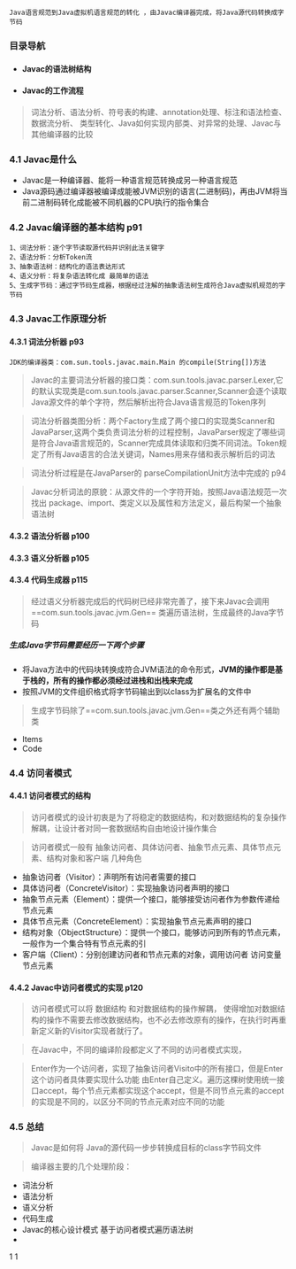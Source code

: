     Java语言规范到Java虚拟机语言规范的转化 ，由Javac编译器完成，将Java源代码转换成字节码

### 目录导航
- ####  Javac的语法树结构
- #### Javac的工作流程
> 词法分析、语法分析、符号表的构建、annotation处理、标注和语法检查、数据流分析、 类型转化、Java如何实现内部类、对异常的处理、Javac与其他编译器的比较

### 4.1 Javac是什么
-   Javac是一种编译器、能将一种语言规范转换成另一种语言规范
- Java源码通过编译器被编译成能被JVM识别的语言(二进制码)，再由JVM将当前二进制码转化成能被不同机器的CPU执行的指令集合

### 4.2 Javac编译器的基本结构       p91
    1、词法分析：逐个字节读取源代码并识别此法关键字
    2、语法分析：分析Token流
    3、抽象语法树：结构化的语法表达形式
    4、语义分析：将复杂语法转化成 最简单的语法
    5、生成字节码：通过字节码生成器，根据经过注解的抽象语法树生成符合Java虚拟机规范的字节码

### 4.3 Javac工作原理分析
#### 4.3.1 词法分析器       p93
    JDK的编译器类：com.sun.tools.javac.main.Main 的compile(String[])方法
> Javac的主要词法分析器的接口类：com.sun.tools.javac.parser.Lexer,它的默认实现类是com.sun.tools.javac.parser.Scanner,Scanner会逐个读取Java源文件的单个字符，然后解析出符合Java语言规范的Token序列

> 词法分析器类图分析：两个Factory生成了两个接口的实现类Scanner和JavaParser,这两个类负责词法分析的过程控制，JavaParser规定了哪些词是符合Java语言规范的，Scanner完成具体读取和归类不同词法。Token规定了所有Java语言的合法关键词，Names用来存储和表示解析后的词法

> 词法分析过程是在JavaParser的 
parseCompilationUnit方法中完成的    p94

>Javac分析词法的原貌：从源文件的一个字符开始，按照Java语法规范一次找出 package、import、类定义以及属性和方法定义，最后构架一个抽象语法树

#### 4.3.2  语法分析器  p100

#### 4.3.3  语义分析器  p105

#### 4.3.4  代码生成器  p115
> 经过语义分析器完成后的代码树已经非常完善了，接下来Javac会调用 ==com.sun.tools.javac.jvm.Gen== 类遍历语法树，生成最终的Java字节码

##### 生成Java字节码需要经历一下两个步骤
- 将Java方法中的代码块转换成符合JVM语法的命令形式，**JVM的操作都是基于栈的，所有的操作都必须经过进栈和出栈来完成**
- 按照JVM的文件组织格式将字节码输出到以class为扩展名的文件中

>生成字节码除了==com.sun.tools.javac.jvm.Gen==类之外还有两个辅助类
-   Items
-   Code

### 4.4 访问者模式

#### 4.4.1 访问者模式的结构
>访问者模式的设计初衷是为了将稳定的数据结构，和对数据结构的复杂操作解耦，让设计者对同一套数据结构自由地设计操作集合

>访问者模式一般有 抽象访问者、具体访问者、抽象节点元素、具体节点元素、结构对象和客户端 几种角色

-  抽象访问者（Visitor）：声明所有访问者需要的接口
-  具体访问者（ConcreteVisitor）：实现抽象访问者声明的接口
-  抽象节点元素（Element）：提供一个接口，能够接受访问者作为参数传递给节点元素
-  具体节点元素（ConcreteElement）：实现抽象节点元素声明的接口
-  结构对象（ObjectStructure）：提供一个接口，能够访问到所有的节点元素，一般作为一个集合特有节点元素的引
-  客户端（Client）：分别创建访问者和节点元素的对象，调用访问者 访问变量节点元素
#### 4.4.2   Javac中访问者模式的实现        p120
>访问者模式可以将 数据结构 和对数据结构的操作解耦， 使得增加对数据结构的操作不需要去修改数据结构，也不必去修改原有的操作，在执行时再重新定义新的Visitor实现者就行了。

>在Javac中，不同的编译阶段都定义了不同的访问者模式实现，

>Enter作为一个访问者，实现了抽象访问者Visito中的所有接口，但是Enter这个访问者具体要实现什么功能 由Enter自己定义。遍历这棵树使用统一接口accept，每个节点元素都实现这个accept，但是不同节点元素的accept的实现是不同的，以区分不同的节点元素对应不同的功能

### 4.5 总结
>  Javac是如何将 Java的源代码一步步转换成目标的class字节码文件

>   编译器主要的几个处理阶段：

-   词法分析
-   语法分析
-   语义分析
-   代码生成
-   Javac的核心设计模式     基于访问者模式遍历语法树
-   

1
1